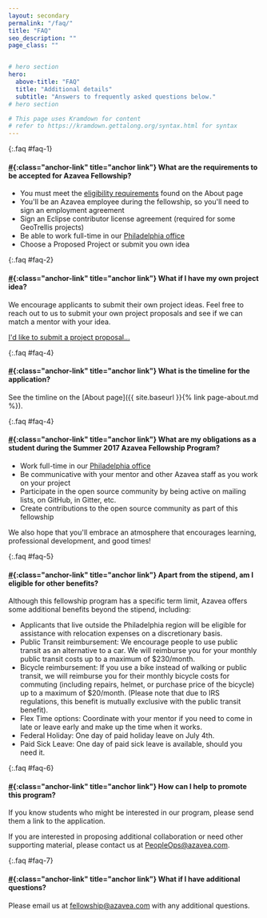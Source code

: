 ```yaml
---
layout: secondary
permalink: "/faq/"
title: "FAQ"
seo_description: ""
page_class: ""


# hero section
hero:
  above-title: "FAQ"
  title: "Additional details"
  subtitle: "Answers to frequently asked questions below."
# hero section

# This page uses Kramdown for content
# refer to https://kramdown.gettalong.org/syntax.html for syntax
---
```


{:.faq #faq-1}
#### [#](#faq-1){:class="anchor-link" title="anchor link"} What are the requirements to be accepted for Azavea Fellowship?
- You must meet the <a href="/about">eligibility requirements</a> found on the About page
- You'll be an Azavea employee during the fellowship, so you'll need to sign an employment agreement
- Sign an Eclipse contributor license agreement (required for some GeoTrellis projects)
- Be able to work full-time in our <a href="https://azavea.com/directions">Philadelphia office</a>
- Choose a Proposed Project or submit you own idea

{:.faq #faq-2}
#### [#](#faq-2){:class="anchor-link" title="anchor link"} What if I have my own project idea?
We encourage applicants to submit their own project ideas. Feel free to reach out to us to submit your own project proposals and see if we can match a mentor with your idea.

<a href="#">I'd like to submit a project proposal...</a>

{:.faq #faq-4}
#### [#](#faq-4){:class="anchor-link" title="anchor link"} What is the timeline for the application?
See the timline on the [About page]({{ site.baseurl }}{% link page-about.md %}).

{:.faq #faq-4}
#### [#](#faq-4){:class="anchor-link" title="anchor link"} What are my obligations as a student during the Summer 2017 Azavea Fellowship Program?
- Work full-time in our <a href="https://azavea.com/directions">Philadelphia office</a>
- Be communicative with your mentor and other Azavea staff as you work on your project
- Participate in the open source community by being active on mailing lists, on GitHub, in Gitter, etc.
- Create contributions to the open source community as part of this fellowship

We also hope that you'll embrace an atmosphere that encourages learning, professional development, and good times!

{:.faq #faq-5}
#### [#](#faq-5){:class="anchor-link" title="anchor link"} Apart from the stipend, am I eligible for other benefits?
Although this fellowship program has a specific term limit, Azavea offers some additional benefits beyond the stipend, including:
- Applicants that live outside the Philadelphia region will be eligible for assistance with relocation expenses on a discretionary basis.
- Public Transit reimbursement: We encourage people to use public transit as an alternative to a car. We will reimburse you for your monthly public transit costs up to a maximum of $230/month.
- Bicycle reimbursement: If you use a bike instead of walking or public transit, we will reimburse you for their monthly bicycle costs for commuting (including repairs, helmet, or purchase price of the bicycle) up to a maximum of $20/month. (Please note that due to IRS regulations, this benefit is mutually exclusive with the public transit benefit).
- Flex Time options: Coordinate with your mentor if you need to come in late or leave early and make up the time when it works.
- Federal Holiday: One day of paid holiday leave on July 4th.
- Paid Sick Leave: One day of paid sick leave is available, should you need it.

{:.faq #faq-6}
#### [#](#faq-6){:class="anchor-link" title="anchor link"} How can I help to promote this program?
If you know students who might be interested in our program, please send them a link to the application.

If you are interested in proposing additional collaboration or need other supporting material, please contact us at <PeopleOps@azavea.com>.


{:.faq #faq-7}
#### [#](#faq-7){:class="anchor-link" title="anchor link"} What if I have additional questions?
Please email us at <fellowship@azavea.com> with any additional questions.
